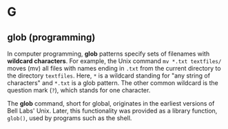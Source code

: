 # G

## glob (programming)

In computer programming, **glob** patterns specify sets of filenames with **wildcard characters**. For example, the Unix command `mv *.txt textfiles/` moves (mv) all files with names ending in `.txt` from the current directory to the directory `textfiles`. Here, `*` is a wildcard standing for "any string of characters" and `*.txt` is a glob pattern. The other common wildcard is the question mark (`?`), which stands for one character.

The **glob** command, short for global, originates in the earliest versions of Bell Labs' Unix. Later, this functionality was provided as a library function, `glob()`, used by programs such as the shell.




